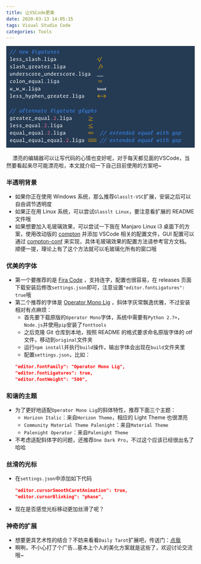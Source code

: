 ```yaml
---
title: 让VSCode更美
date: 2020-03-13 14:05:15
tags: Visual Studio Code
categories: Tools
---
```


<img src="vsc-beautify/demo.png" width="900px">
  
$\quad$漂亮的编辑器可以让写代码的心情也变好呢，对于每天都见面的VSCode，当然要看起来尽可能漂亮啦，本文就介绍一下自己目前使用的方案吧~

<!-- more -->

### 半透明背景

- 如果你正在使用 Windows 系统，那么推荐`Glasslt-VSC`扩展，安装之后可以自由调节透明度
- 如果正在用 Linux 系统，可以尝试`Glasslt Linux`，要注意看扩展的 README 文件哦
- 如果想要加入毛玻璃效果，可以尝试一下我在 Manjaro Linux i3 桌面下的方案，使用改动版的&nbsp;[compton](https://github.com/raptazure/compton)&nbsp;并添加 VSCode 相关的配置文件，GUI 配置可以通过&nbsp;[compton-conf](https://github.com/lxqt/compton-conf)&nbsp;来实现，具体毛玻璃效果的配置方法请参考官方文档。顺便一提，理论上有了这个方法就可以毛玻璃化所有的窗口哦

### 优美的字体

- 第一个要推荐的是&nbsp;[Fira Code](https://github.com/tonsky/FiraCode)&nbsp;，支持连字，配置也很容易，在 releases 页面下载安装后修改`settings.json`即可，注意设置`"editor.fontLigatures": true`哦
- 第二个推荐的字体是&nbsp;[Operator Mono Lig](https://github.com/kiliman/operator-mono-lig)&nbsp;，斜体字灰常飘逸优雅，不过安装相对有点麻烦：
  - 首先要下载原版的`Operator Mono`字体，系统中需要有`Python 2.7+`，`Node.js`并使用`pip`安装了`fonttools`
  - 之后克隆 Git 仓库到本地，按照 README 的格式要求命名原版字体的 otf 文件，移动到`original`文件夹
  - 运行`npm install`并执行`build`操作，输出字体会出现在`build`文件夹里
  - 配置`settings.json`，比如：
  ```json
  "editor.fontFamily": "Operator Mono Lig",
  "editor.fontLigatures": true,
  "editor.fontWeight": "500",
  ```

### 和谐的主题

- 为了更好地适配`Operator Mono Lig`的斜体特性，推荐下面三个主题：
  - `Horizon Italic`：来自`Horizon Theme`，相应的 Light Theme 也很漂亮
  - `Community Material Theme Palenight`：来自`Material Theme`
  - `Palenight Operator`：来自`Palenight Theme`
- 不考虑适配斜体字的问题，还推荐`One Dark Pro`，不过这个应该已经很出名了哈哈

### 丝滑的光标

- 在`settings.json`中添加如下代码
  ```json
  "editor.cursorSmoothCaretAnimation": true,
  "editor.cursorBlinking": "phase",
  ```
- 现在是否感觉光标移动更加丝滑了呢？

### 神奇的扩展

- 想要更具艺术性的结合？不妨来看看`Daily Tarot`扩展吧，传送门：[点我](https://marketplace.visualstudio.com/items?itemName=raptazure.daily-tarot)
- 啊咧，不小心打了个广告...基本上个人的美化方案就是这些了，欢迎讨论交流哦~
